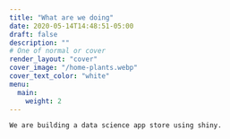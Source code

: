 ```yaml
---
title: "What are we doing"
date: 2020-05-14T14:48:51-05:00
draft: false
description: ""
# One of normal or cover
render_layout: "cover"
cover_image: "/home-plants.webp"
cover_text_color: "white"
menu:
  main:
    weight: 2
---
```


	We are building a data science app store using shiny.

